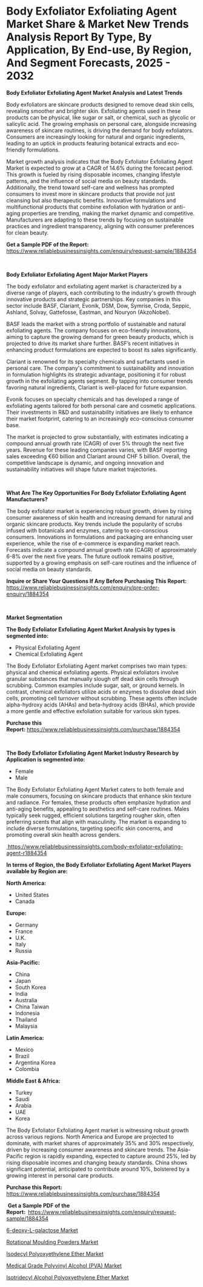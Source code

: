<p><h1>Body Exfoliator Exfoliating Agent Market Share & Market New Trends Analysis Report By Type, By Application, By End-use, By Region, And Segment Forecasts, 2025 - 2032</h1></p><p><strong>Body Exfoliator Exfoliating Agent Market Analysis and Latest Trends</strong></p>
<p><p>Body exfoliators are skincare products designed to remove dead skin cells, revealing smoother and brighter skin. Exfoliating agents used in these products can be physical, like sugar or salt, or chemical, such as glycolic or salicylic acid. The growing emphasis on personal care, alongside increasing awareness of skincare routines, is driving the demand for body exfoliators. Consumers are increasingly looking for natural and organic ingredients, leading to an uptick in products featuring botanical extracts and eco-friendly formulations.</p><p>Market growth analysis indicates that the Body Exfoliator Exfoliating Agent Market is expected to grow at a CAGR of 14.6% during the forecast period. This growth is fueled by rising disposable incomes, changing lifestyle patterns, and the influence of social media on beauty standards. Additionally, the trend toward self-care and wellness has prompted consumers to invest more in skincare products that provide not just cleansing but also therapeutic benefits. Innovative formulations and multifunctional products that combine exfoliation with hydration or anti-aging properties are trending, making the market dynamic and competitive. Manufacturers are adapting to these trends by focusing on sustainable practices and ingredient transparency, aligning with consumer preferences for clean beauty.</p></p>
<p><strong>Get a Sample PDF of the Report:&nbsp;</strong> <a href="https://www.reliablebusinessinsights.com/enquiry/request-sample/1884354?utm_campaign=63&utm_medium=2&utm_source=Github&utm_content=ia&utm_term=04022025&utm_id=body-exfoliator-exfoliating-agent">https://www.reliablebusinessinsights.com/enquiry/request-sample/1884354</a></p>
<p>&nbsp;</p>
<p><strong>Body Exfoliator Exfoliating Agent Major Market Players</strong></p>
<p><p>The body exfoliator and exfoliating agent market is characterized by a diverse range of players, each contributing to the industry's growth through innovative products and strategic partnerships. Key companies in this sector include BASF, Clariant, Evonik, DSM, Dow, Symrise, Croda, Seppic, Ashland, Solvay, Gattefosse, Eastman, and Nouryon (AkzoNobel).</p><p>BASF leads the market with a strong portfolio of sustainable and natural exfoliating agents. The company focuses on eco-friendly innovations, aiming to capture the growing demand for green beauty products, which is projected to drive its market share further. BASF’s recent initiatives in enhancing product formulations are expected to boost its sales significantly.</p><p>Clariant is renowned for its specialty chemicals and surfactants used in personal care. The company's commitment to sustainability and innovation in formulation highlights its strategic advantage, positioning it for robust growth in the exfoliating agents segment. By tapping into consumer trends favoring natural ingredients, Clariant is well-placed for future expansion.</p><p>Evonik focuses on specialty chemicals and has developed a range of exfoliating agents tailored for both personal care and cosmetic applications. Their investments in R&D and sustainability initiatives are likely to enhance their market footprint, catering to an increasingly eco-conscious consumer base.</p><p>The market is projected to grow substantially, with estimates indicating a compound annual growth rate (CAGR) of over 5% through the next five years. Revenue for these leading companies varies, with BASF reporting sales exceeding €60 billion and Clariant around CHF 5 billion. Overall, the competitive landscape is dynamic, and ongoing innovation and sustainability initiatives will shape future market trajectories.</p></p>
<p>&nbsp;</p>
<p><strong>What Are The Key Opportunities For Body Exfoliator Exfoliating Agent Manufacturers?</strong></p>
<p><p>The body exfoliator market is experiencing robust growth, driven by rising consumer awareness of skin health and increasing demand for natural and organic skincare products. Key trends include the popularity of scrubs infused with botanicals and enzymes, catering to eco-conscious consumers. Innovations in formulations and packaging are enhancing user experience, while the rise of e-commerce is expanding market reach. Forecasts indicate a compound annual growth rate (CAGR) of approximately 6-8% over the next five years. The future outlook remains positive, supported by a growing emphasis on self-care routines and the influence of social media on beauty standards.</p></p>
<p><strong>Inquire or Share Your Questions If Any Before Purchasing This Report:</strong> <a href="https://www.reliablebusinessinsights.com/enquiry/pre-order-enquiry/1884354?utm_campaign=63&utm_medium=2&utm_source=Github&utm_content=ia&utm_term=04022025&utm_id=body-exfoliator-exfoliating-agent">https://www.reliablebusinessinsights.com/enquiry/pre-order-enquiry/1884354</a></p>
<p>&nbsp;</p>
<p><strong>Market Segmentation</strong></p>
<p><strong>The Body Exfoliator Exfoliating Agent Market Analysis by types is segmented into:</strong></p>
<p><ul><li>Physical Exfoliating Agent</li><li>Chemical Exfoliating Agent</li></ul></p>
<p><p>The Body Exfoliator Exfoliating Agent market comprises two main types: physical and chemical exfoliating agents. Physical exfoliators involve granular substances that manually slough off dead skin cells through scrubbing. Common examples include sugar, salt, or ground kernels. In contrast, chemical exfoliators utilize acids or enzymes to dissolve dead skin cells, promoting cell turnover without scrubbing. These agents often include alpha-hydroxy acids (AHAs) and beta-hydroxy acids (BHAs), which provide a more gentle and effective exfoliation suitable for various skin types.</p></p>
<p><strong>Purchase this Report:&nbsp;</strong><a href="https://www.reliablebusinessinsights.com/purchase/1884354?utm_campaign=63&utm_medium=2&utm_source=Github&utm_content=ia&utm_term=04022025&utm_id=body-exfoliator-exfoliating-agent">https://www.reliablebusinessinsights.com/purchase/1884354</a></p>
<p>&nbsp;</p>
<p><strong>The Body Exfoliator Exfoliating Agent Market Industry Research by Application is segmented into:</strong></p>
<p><ul><li>Female</li><li>Male</li></ul></p>
<p><p>The Body Exfoliator Exfoliating Agent Market caters to both female and male consumers, focusing on skincare products that enhance skin texture and radiance. For females, these products often emphasize hydration and anti-aging benefits, appealing to aesthetics and self-care routines. Males typically seek rugged, efficient solutions targeting rougher skin, often preferring scents that align with masculinity. The market is expanding to include diverse formulations, targeting specific skin concerns, and promoting overall skin health across genders.</p></p>
<p><a href="https://www.reliablebusinessinsights.com/body-exfoliator-exfoliating-agent-r1884354?utm_campaign=63&utm_medium=2&utm_source=Github&utm_content=ia&utm_term=04022025&utm_id=body-exfoliator-exfoliating-agent">&nbsp;https://www.reliablebusinessinsights.com/body-exfoliator-exfoliating-agent-r1884354</a></p>
<p><strong>In terms of Region, the Body Exfoliator Exfoliating Agent Market Players available by Region are:</strong></p>
<p>
    <p> <strong> North America: </strong>
        <ul>
            <li>United States</li>
            <li>Canada</li>
        </ul>
        </p> 
    <p> <strong> Europe: </strong>
        <ul>
            <li>Germany</li>
            <li>France</li>
            <li>U.K.</li>
            <li>Italy</li>
            <li>Russia</li>
        </ul>
        </p> 
    <p> <strong> Asia-Pacific: </strong>
        <ul>
            <li>China</li>
            <li>Japan</li>
            <li>South Korea</li>
            <li>India</li>
            <li>Australia</li>
            <li>China Taiwan</li>
            <li>Indonesia</li>
            <li>Thailand</li>
            <li>Malaysia</li>
        </ul>
        </p> 
    <p> <strong> Latin America: </strong>
        <ul>
            <li>Mexico</li>
            <li>Brazil</li>
            <li>Argentina Korea</li>
            <li>Colombia</li>
        </ul>
        </p> 
    <p> <strong> Middle East & Africa: </strong>
        <ul>
            <li>Turkey</li>
            <li>Saudi</li>
            <li>Arabia</li>
            <li>UAE</li>
            <li>Korea</li>
        </ul>
    </p>
    </p>
<p><p>The Body Exfoliator Exfoliating Agent market is witnessing robust growth across various regions. North America and Europe are projected to dominate, with market shares of approximately 35% and 30% respectively, driven by increasing consumer awareness and skincare trends. The Asia-Pacific region is rapidly expanding, expected to capture around 25%, led by rising disposable incomes and changing beauty standards. China shows significant potential, anticipated to contribute around 10%, bolstered by a growing interest in personal care products.</p></p>
<p><strong>Purchase this Report: </strong><a href="https://www.reliablebusinessinsights.com/purchase/1884354?utm_campaign=63&utm_medium=2&utm_source=Github&utm_content=ia&utm_term=04022025&utm_id=body-exfoliator-exfoliating-agent">https://www.reliablebusinessinsights.com/purchase/1884354</a></p>
<p>&nbsp;<strong>Get a Sample PDF of the Report:&nbsp;&nbsp;</strong><a href="https://www.reliablebusinessinsights.com/enquiry/request-sample/1884354?utm_campaign=63&utm_medium=2&utm_source=Github&utm_content=ia&utm_term=04022025&utm_id=body-exfoliator-exfoliating-agent">https://www.reliablebusinessinsights.com/enquiry/request-sample/1884354</a></p>
<p><strong></strong></p>
<p><p><a href="https://github.com/boyermaragaret8392/Market-Research-Report-List-1/blob/main/6-deoxy-l-galactose-market.md?utm_campaign=63&utm_medium=2&utm_source=Github&utm_content=ia&utm_term=04022025&utm_id=body-exfoliator-exfoliating-agent">6-deoxy-L-galactose Market</a></p><p><a href="https://github.com/berbelsagwan/Market-Research-Report-List-1/blob/main/rotational-moulding-powders-market.md?utm_campaign=63&utm_medium=2&utm_source=Github&utm_content=ia&utm_term=04022025&utm_id=body-exfoliator-exfoliating-agent">Rotational Moulding Powders Market</a></p><p><a href="https://github.com/dailyspunj47/Market-Research-Report-List-1/blob/main/isodecyl-polyoxyethylene-ether-market.md?utm_campaign=63&utm_medium=2&utm_source=Github&utm_content=ia&utm_term=04022025&utm_id=body-exfoliator-exfoliating-agent">Isodecyl Polyoxyethylene Ether Market</a></p><p><a href="https://github.com/anuellaruska/Market-Research-Report-List-1/blob/main/medical-grade-polyvinyl-alcohol-pva-market.md?utm_campaign=63&utm_medium=2&utm_source=Github&utm_content=ia&utm_term=04022025&utm_id=body-exfoliator-exfoliating-agent">Medical Grade Polyvinyl Alcohol (PVA) Market</a></p><p><a href="https://github.com/ajayanhaizan/Market-Research-Report-List-1/blob/main/isotridecyl-alcohol-polyoxyethylene-ether-market.md?utm_campaign=63&utm_medium=2&utm_source=Github&utm_content=ia&utm_term=04022025&utm_id=body-exfoliator-exfoliating-agent">Isotridecyl Alcohol Polyoxyethylene Ether Market</a></p></p>